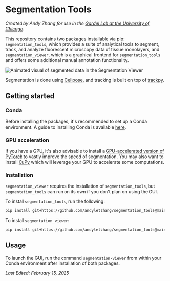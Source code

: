 # Segmentation Tools
_Created by Andy Zhang for use in the [Gardel Lab at the University of Chicago](https://squishycell.uchicago.edu/)._

This repository contains two packages installable via pip: `segmentation_tools`, which provides a suite of analytical tools to segment, track, and analyze fluorescent microscopy data of tissue monolayers, and `segmentation_viewer`, which is a graphical frontend for `segmentation_tools` and offers some additional manual annotation functionality.

![Animated visual of segmented data in the Segmentation Viewer](segmentation_viewer/src/segmentation_viewer/assets/segmentation_viewer_v2.gif)

Segmentation is done using [Cellpose](https://github.com/mouseland/cellpose), and tracking is built on top of [trackpy](https://github.com/soft-matter/trackpy).

## Getting started
### Conda
Before installing the packages, it's recommended to set up a Conda environment. A guide to installing Conda is available [here](python_onboarding/1-anaconda.md).

### GPU acceleration
If you have a GPU, it's also advisable to install a [GPU-accelerated version of PyTorch](python_onboarding/3-GPU.md) to vastly improve the speed of segmentation. You may also want to install [CuPy](https://docs.cupy.dev/en/stable/install.html) which will leverage your GPU to accelerate some computations.

### Installation
`segmentation_viewer` requires the installation of `segmentation_tools`, but `segmentation_tools` can run on its own if you don't plan on using the GUI.

To install `segmentation_tools`, run the following:
```bash
pip install git+https://github.com/andyletzhang/segmentation_tools@main#subdirectory=segmentation_tools
```
To install `segmentation_viewer`:
```bash
pip install git+https://github.com/andyletzhang/segmentation_tools@main#subdirectory=segmentation_viewer
```

## Usage
To launch the GUI, run the command `segmentation-viewer` from within your Conda environment after installation of both packages.

_Last Edited: February 15, 2025_